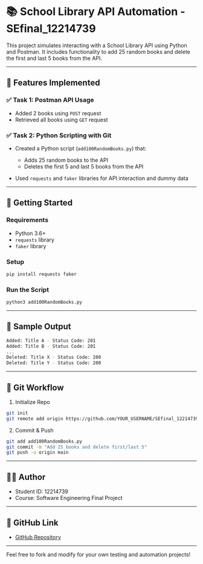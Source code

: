# 📚 School Library API Automation - SEfinal\_12214739

This project simulates interacting with a School Library API using Python and Postman. It includes functionality to add 25 random books and delete the first and last 5 books from the API.

---

## 🧪 Features Implemented

### ✅ Task 1: Postman API Usage

* Added 2 books using `POST` request
* Retrieved all books using `GET` request

### ✅ Task 2: Python Scripting with Git

* Created a Python script (`add100RandomBooks.py`) that:

  * Adds 25 random books to the API
  * Deletes the first 5 and last 5 books from the API
* Used `requests` and `faker` libraries for API interaction and dummy data

---

## 🚀 Getting Started

### Requirements

* Python 3.6+
* `requests` library
* `faker` library

### Setup

```bash
pip install requests faker
```

### Run the Script

```bash
python3 add100RandomBooks.py
```

---

## 🧾 Sample Output

```bash
Added: Title A - Status Code: 201
Added: Title B - Status Code: 201
...
Deleted: Title X - Status Code: 200
Deleted: Title Y - Status Code: 200
```

---

## 🔗 Git Workflow

1. Initialize Repo

```bash
git init
git remote add origin https://github.com/YOUR_USERNAME/SEfinal_122147395.git
```

2. Commit & Push

```bash
git add add100RandomBooks.py
git commit -m "Add 25 books and delete first/last 5"
git push -u origin main
```

---

## 🙋‍♂️ Author

* Student ID: 12214739
* Course: Software Engineering Final Project

---

## 🔗 GitHub Link

* [GitHub Repository](https://github.com/YOUR_USERNAME/SEfinal_122147395)

---

Feel free to fork and modify for your own testing and automation projects!
